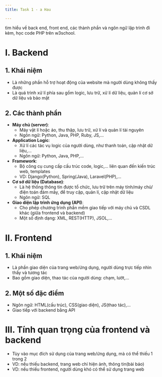 ```yaml
---
title: Task 1 - a Hau

---
```


tìm hiểu về back end, front end, các thành phần và ngôn ngữ lập trình đi kèm, học code PHP trên w3school.
# I. Backend
## 1. Khái niệm
- Là những phần hỗ trợ hoạt động của website mà người dùng không thấy được
- Là quá trình xử lí phía sau gồm logic, lưu trữ, xử lí dữ liệu, quản lí cơ sở dữ liệu và bảo mật
## 2. Các thành phần
- **Máy chủ (server)**:
    - Máy vật lí hoặc ảo, thu thập, lưu trữ, xử lí và quản lí tài nguyên
    - Ngôn ngữ: Python, Java, PHP, Ruby, JS,...
- **Application Logic**: 
    - Xử lí các tác vụ logic của người dùng, như thanh toán, cập nhật dữ liệu,...
    - Ngôn ngữ: Python, Java, PHP,...
- **Framework**: 
    - Bộ công cụ cung cấp cấu trúc code, logic,... liên quan đến kiến trúc web, templates 
    - VD: Django(Python), Spring(Java), Laravel(PHP),...
- **Cơ sở dữ liệu (Database)**: 
    - Là hệ thống thông tin được tổ chức, lưu trữ trên máy tính/máy chủ/điện toán đám mây, để truy cập, quản lí, cập nhật dữ liệu
    - Ngôn ngữ: SQL
- **Giao diện lập trình ứng dụng (API)**: 
    - Cho phép chương trình phần mềm giao tiếp với máy chủ và CSDL khác (giữa frontend và backend)
    - Một số định dạng: XML, REST(HTTP), JSOL,... 
# II. Frontend
## 1. Khái niệm
- Là phần giao diện của trang web/ứng dụng, người dùng trực tiếp nhìn thấy và tương tác
- Bao gồm giao diện, thao tác của người dùng: chạm, lướt,...
## 2. Một số đặc điểm
- Ngôn ngữ: HTML(cấu trúc), CSS(giao diện), JS(thao tác),...
- Giao tiếp với backend bằng API
# III. Tính quan trọng của frontend và backend
- Tùy vào mục đích sử dụng của trang web/ứng dụng, mà có thể thiếu 1 trong 2 
- VD: nếu thiếu backend, trang web chỉ hiện ảnh, thông tin(bài báo)
- VD: nếu thiếu frontend, người dùng khó có thể sử dụng trang web